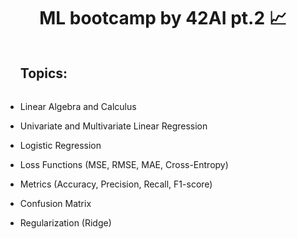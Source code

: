 <div align="center">
  <center><h1>ML bootcamp by 42AI pt.2 📈</h1></center>
  </div>

<div id="user-content-toc">
  <ul>
    <summary><h2 style="display: inline-block;">Topics:</h2></summary>
  </ul>
</div>


-   Linear Algebra and Calculus

-   Univariate and Multivariate Linear Regression

-   Logistic Regression

-   Loss Functions (MSE, RMSE, MAE, Cross-Entropy)

-   Metrics (Accuracy, Precision, Recall, F1-score)

-   Confusion Matrix

-   Regularization (Ridge)


#

